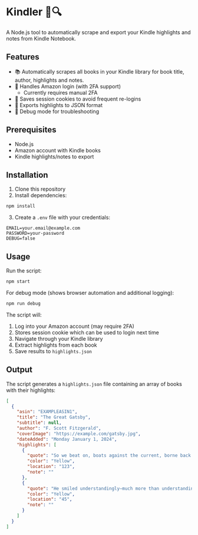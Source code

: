 # Kindler 📖🔍

A Node.js tool to automatically scrape and export your Kindle highlights and notes from Kindle Notebook.

## Features

- 📚 Automatically scrapes all books in your Kindle library for book title, author, highlights and notes.
- 🔐 Handles Amazon login (with 2FA support)
  - Currently requires manual 2FA
- 🍪 Saves session cookies to avoid frequent re-logins
- 📝 Exports highlights to JSON format
- 🐛 Debug mode for troubleshooting

## Prerequisites

- Node.js
- Amazon account with Kindle books
- Kindle highlights/notes to export

## Installation

1. Clone this repository
2. Install dependencies:

```bash
npm install
```

3. Create a `.env` file with your credentials:

```properties
EMAIL=your.email@example.com
PASSWORD=your-password
DEBUG=false
```

## Usage

Run the script:

```bash
npm start
```

For debug mode (shows browser automation and additional logging):

```bash
npm run debug
```

The script will:

1. Log into your Amazon account (may require 2FA)
2. Stores session cookie which can be used to login next time
3. Navigate through your Kindle library
4. Extract highlights from each book
5. Save results to `highlights.json`

## Output

The script generates a `highlights.json` file containing an array of books with their highlights:

```json
[
  {
    "asin": "EXAMPLEASIN1",
    "title": "The Great Gatsby",
    "subtitle": null,
    "author": "F. Scott Fitzgerald",
    "coverImage": "https://example.com/gatsby.jpg",
    "dateAdded": "Monday January 1, 2024",
    "highlights": [
      {
        "quote": "So we beat on, boats against the current, borne back ceaselessly into the past.",
        "color": "Yellow",
        "location": "123",
        "note": ""
      },
      {
        "quote": "He smiled understandingly—much more than understandingly. It was one of those rare smiles with a quality of eternal reassurance in it, that you may come across four or five times in life.",
        "color": "Yellow",
        "location": "45",
        "note": ""
      }
    ]
  }
]
```
